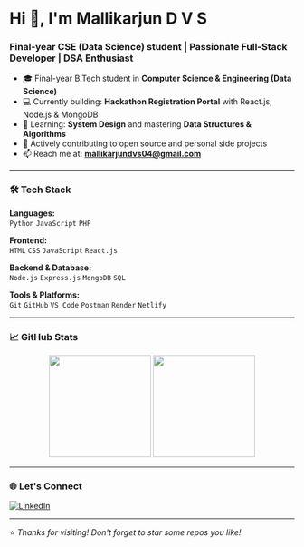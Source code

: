 # Hi 👋, I'm Mallikarjun D V S
<h3>Final-year CSE (Data Science) student | Passionate Full-Stack Developer | DSA Enthusiast</h3>


- 🎓 Final-year B.Tech student in **Computer Science & Engineering (Data Science)**
- 💻 Currently building: **Hackathon Registration Portal** with React.js, Node.js & MongoDB
- 🌱 Learning: **System Design** and mastering **Data Structures & Algorithms**
- 🚀 Actively contributing to open source and personal side projects
- 📫 Reach me at: **mallikarjundvs04@gmail.com**

---

### 🛠️ Tech Stack

**Languages:**  
`Python` `JavaScript` `PHP`

**Frontend:**  
`HTML` `CSS` `JavaScript` `React.js`

**Backend & Database:**  
`Node.js` `Express.js` `MongoDB` `SQL`

**Tools & Platforms:**  
`Git` `GitHub` `VS Code` `Postman` `Render` `Netlify`

---

### 📈 GitHub Stats

<p align="center">
  <img src="https://github-readme-stats.vercel.app/api?username=Mallikarjun-04&show_icons=true&theme=radical" height="180"/>
  <img src="https://github-readme-stats.vercel.app/api/top-langs/?username=Mallikarjun-04&layout=compact&theme=radical" height="180"/>
</p>

---

### 🌐 Let's Connect

[![LinkedIn](https://img.shields.io/badge/-LinkedIn-blue?style=flat&logo=linkedin&logoColor=white)](https://www.linkedin.com/in/d-v-s-mallikarjun-aa775832a)  

---

⭐ *Thanks for visiting! Don't forget to star some repos you like!*
